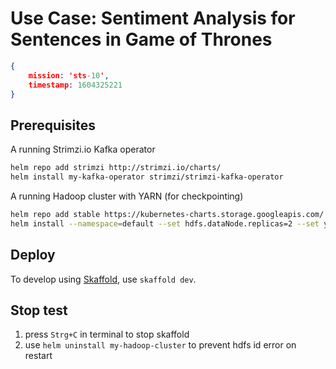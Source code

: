 # Use Case: Sentiment Analysis for Sentences in Game of Thrones 

```json
{ 
	mission: 'sts-10', 
	timestamp: 1604325221 
}
```

## Prerequisites

A running Strimzi.io Kafka operator

```bash
helm repo add strimzi http://strimzi.io/charts/
helm install my-kafka-operator strimzi/strimzi-kafka-operator
```

A running Hadoop cluster with YARN (for checkpointing)

```bash
helm repo add stable https://kubernetes-charts.storage.googleapis.com/
helm install --namespace=default --set hdfs.dataNode.replicas=2 --set yarn.nodeManager.replicas=2 --set hdfs.webhdfs.enabled=true my-hadoop-cluster stable/hadoop
```

## Deploy

To develop using [Skaffold](https://skaffold.dev/), use `skaffold dev`. 


## Stop test

1. press `Strg+C` in terminal to stop skaffold
2. use `helm uninstall my-hadoop-cluster` to prevent hdfs id error on restart
